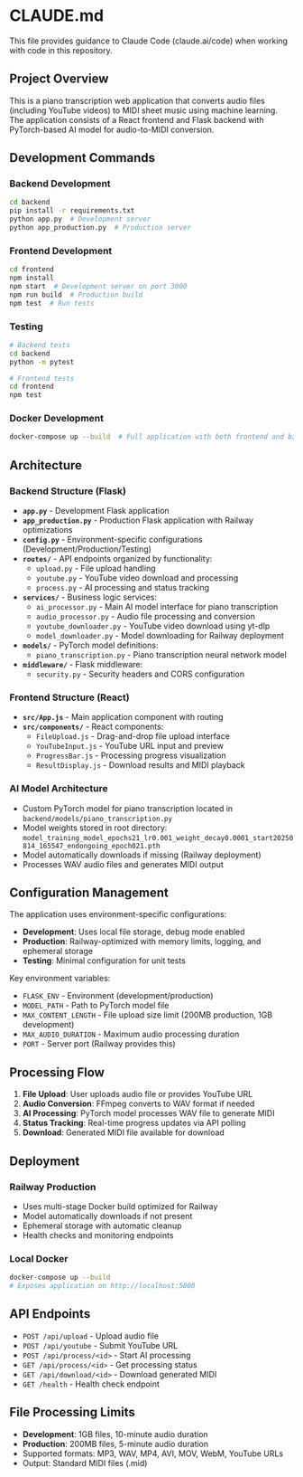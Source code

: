# CLAUDE.md

This file provides guidance to Claude Code (claude.ai/code) when working with code in this repository.

## Project Overview

This is a piano transcription web application that converts audio files (including YouTube videos) to MIDI sheet music using machine learning. The application consists of a React frontend and Flask backend with PyTorch-based AI model for audio-to-MIDI conversion.

## Development Commands

### Backend Development
```bash
cd backend
pip install -r requirements.txt
python app.py  # Development server
python app_production.py  # Production server
```

### Frontend Development
```bash
cd frontend
npm install
npm start  # Development server on port 3000
npm run build  # Production build
npm test  # Run tests
```

### Testing
```bash
# Backend tests
cd backend
python -m pytest

# Frontend tests
cd frontend
npm test
```

### Docker Development
```bash
docker-compose up --build  # Full application with both frontend and backend
```

## Architecture

### Backend Structure (Flask)
- **`app.py`** - Development Flask application
- **`app_production.py`** - Production Flask application with Railway optimizations
- **`config.py`** - Environment-specific configurations (Development/Production/Testing)
- **`routes/`** - API endpoints organized by functionality:
  - `upload.py` - File upload handling
  - `youtube.py` - YouTube video download and processing
  - `process.py` - AI processing and status tracking
- **`services/`** - Business logic services:
  - `ai_processor.py` - Main AI model interface for piano transcription
  - `audio_processor.py` - Audio file processing and conversion
  - `youtube_downloader.py` - YouTube video download using yt-dlp
  - `model_downloader.py` - Model downloading for Railway deployment
- **`models/`** - PyTorch model definitions:
  - `piano_transcription.py` - Piano transcription neural network model
- **`middleware/`** - Flask middleware:
  - `security.py` - Security headers and CORS configuration

### Frontend Structure (React)
- **`src/App.js`** - Main application component with routing
- **`src/components/`** - React components:
  - `FileUpload.js` - Drag-and-drop file upload interface
  - `YouTubeInput.js` - YouTube URL input and preview
  - `ProgressBar.js` - Processing progress visualization
  - `ResultDisplay.js` - Download results and MIDI playback

### AI Model Architecture
- Custom PyTorch model for piano transcription located in `backend/models/piano_transcription.py`
- Model weights stored in root directory: `model_training_model_epochs21_lr0.001_weight_decay0.0001_start20250814_165547_endongoing_epoch021.pth`
- Model automatically downloads if missing (Railway deployment)
- Processes WAV audio files and generates MIDI output

## Configuration Management

The application uses environment-specific configurations:
- **Development**: Uses local file storage, debug mode enabled
- **Production**: Railway-optimized with memory limits, logging, and ephemeral storage
- **Testing**: Minimal configuration for unit tests

Key environment variables:
- `FLASK_ENV` - Environment (development/production)
- `MODEL_PATH` - Path to PyTorch model file
- `MAX_CONTENT_LENGTH` - File upload size limit (200MB production, 1GB development)
- `MAX_AUDIO_DURATION` - Maximum audio processing duration
- `PORT` - Server port (Railway provides this)

## Processing Flow

1. **File Upload**: User uploads audio file or provides YouTube URL
2. **Audio Conversion**: FFmpeg converts to WAV format if needed
3. **AI Processing**: PyTorch model processes WAV file to generate MIDI
4. **Status Tracking**: Real-time progress updates via API polling
5. **Download**: Generated MIDI file available for download

## Deployment

### Railway Production
- Uses multi-stage Docker build optimized for Railway
- Model automatically downloads if not present
- Ephemeral storage with automatic cleanup
- Health checks and monitoring endpoints

### Local Docker
```bash
docker-compose up --build
# Exposes application on http://localhost:5000
```

## API Endpoints

- `POST /api/upload` - Upload audio file
- `POST /api/youtube` - Submit YouTube URL
- `POST /api/process/<id>` - Start AI processing
- `GET /api/process/<id>` - Get processing status
- `GET /api/download/<id>` - Download generated MIDI
- `GET /health` - Health check endpoint

## File Processing Limits

- **Development**: 1GB files, 10-minute audio duration
- **Production**: 200MB files, 5-minute audio duration
- Supported formats: MP3, WAV, MP4, AVI, MOV, WebM, YouTube URLs
- Output: Standard MIDI files (.mid)